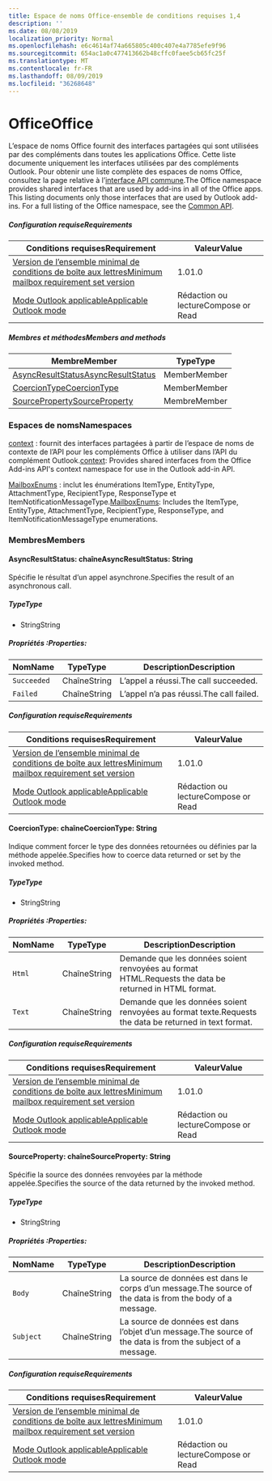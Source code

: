```yaml
---
title: Espace de noms Office-ensemble de conditions requises 1,4
description: ''
ms.date: 08/08/2019
localization_priority: Normal
ms.openlocfilehash: e6c4614af74a665805c400c407e4a7785efe9f96
ms.sourcegitcommit: 654ac1a0c477413662b48cffc0faee5cb65fc25f
ms.translationtype: MT
ms.contentlocale: fr-FR
ms.lasthandoff: 08/09/2019
ms.locfileid: "36268648"
---
```

# <a name="office"></a><span data-ttu-id="c1582-102">Office</span><span class="sxs-lookup"><span data-stu-id="c1582-102">Office</span></span>

<span data-ttu-id="c1582-p101">L’espace de noms Office fournit des interfaces partagées qui sont utilisées par des compléments dans toutes les applications Office. Cette liste documente uniquement les interfaces utilisées par des compléments Outlook. Pour obtenir une liste complète des espaces de noms Office, consultez la page relative à l’[interface API commune](/javascript/api/office).</span><span class="sxs-lookup"><span data-stu-id="c1582-p101">The Office namespace provides shared interfaces that are used by add-ins in all of the Office apps. This listing documents only those interfaces that are used by Outlook add-ins. For a full listing of the Office namespace, see the [Common API](/javascript/api/office).</span></span>

##### <a name="requirements"></a><span data-ttu-id="c1582-105">Configuration requise</span><span class="sxs-lookup"><span data-stu-id="c1582-105">Requirements</span></span>

|<span data-ttu-id="c1582-106">Conditions requises</span><span class="sxs-lookup"><span data-stu-id="c1582-106">Requirement</span></span>| <span data-ttu-id="c1582-107">Valeur</span><span class="sxs-lookup"><span data-stu-id="c1582-107">Value</span></span>|
|---|---|
|[<span data-ttu-id="c1582-108">Version de l’ensemble minimal de conditions de boîte aux lettres</span><span class="sxs-lookup"><span data-stu-id="c1582-108">Minimum mailbox requirement set version</span></span>](/office/dev/add-ins/reference/requirement-sets/outlook-api-requirement-sets)| <span data-ttu-id="c1582-109">1.0</span><span class="sxs-lookup"><span data-stu-id="c1582-109">1.0</span></span>|
|[<span data-ttu-id="c1582-110">Mode Outlook applicable</span><span class="sxs-lookup"><span data-stu-id="c1582-110">Applicable Outlook mode</span></span>](/outlook/add-ins/#extension-points)| <span data-ttu-id="c1582-111">Rédaction ou lecture</span><span class="sxs-lookup"><span data-stu-id="c1582-111">Compose or Read</span></span>|

##### <a name="members-and-methods"></a><span data-ttu-id="c1582-112">Membres et méthodes</span><span class="sxs-lookup"><span data-stu-id="c1582-112">Members and methods</span></span>

| <span data-ttu-id="c1582-113">Membre</span><span class="sxs-lookup"><span data-stu-id="c1582-113">Member</span></span> | <span data-ttu-id="c1582-114">Type</span><span class="sxs-lookup"><span data-stu-id="c1582-114">Type</span></span> |
|--------|------|
| [<span data-ttu-id="c1582-115">AsyncResultStatus</span><span class="sxs-lookup"><span data-stu-id="c1582-115">AsyncResultStatus</span></span>](#asyncresultstatus-string) | <span data-ttu-id="c1582-116">Member</span><span class="sxs-lookup"><span data-stu-id="c1582-116">Member</span></span> |
| [<span data-ttu-id="c1582-117">CoercionType</span><span class="sxs-lookup"><span data-stu-id="c1582-117">CoercionType</span></span>](#coerciontype-string) | <span data-ttu-id="c1582-118">Member</span><span class="sxs-lookup"><span data-stu-id="c1582-118">Member</span></span> |
| [<span data-ttu-id="c1582-119">SourceProperty</span><span class="sxs-lookup"><span data-stu-id="c1582-119">SourceProperty</span></span>](#sourceproperty-string) | <span data-ttu-id="c1582-120">Membre</span><span class="sxs-lookup"><span data-stu-id="c1582-120">Member</span></span> |

### <a name="namespaces"></a><span data-ttu-id="c1582-121">Espaces de noms</span><span class="sxs-lookup"><span data-stu-id="c1582-121">Namespaces</span></span>

<span data-ttu-id="c1582-122">[context](Office.context.md) : fournit des interfaces partagées à partir de l’espace de noms de contexte de l’API pour les compléments Office à utiliser dans l’API du complément Outlook.</span><span class="sxs-lookup"><span data-stu-id="c1582-122">[context](Office.context.md): Provides shared interfaces from the Office Add-ins API's context namespace for use in the Outlook add-in API.</span></span>

<span data-ttu-id="c1582-123">[MailboxEnums](/javascript/api/outlook/office.mailboxenums.attachmenttype?view=outlook-js-1.4) : inclut les énumérations ItemType, EntityType, AttachmentType, RecipientType, ResponseType et ItemNotificationMessageType.</span><span class="sxs-lookup"><span data-stu-id="c1582-123">[MailboxEnums](/javascript/api/outlook/office.mailboxenums.attachmenttype?view=outlook-js-1.4): Includes the ItemType, EntityType, AttachmentType, RecipientType, ResponseType, and ItemNotificationMessageType enumerations.</span></span>

### <a name="members"></a><span data-ttu-id="c1582-124">Membres</span><span class="sxs-lookup"><span data-stu-id="c1582-124">Members</span></span>

#### <a name="asyncresultstatus-string"></a><span data-ttu-id="c1582-125">AsyncResultStatus: chaîne</span><span class="sxs-lookup"><span data-stu-id="c1582-125">AsyncResultStatus: String</span></span>

<span data-ttu-id="c1582-126">Spécifie le résultat d’un appel asynchrone.</span><span class="sxs-lookup"><span data-stu-id="c1582-126">Specifies the result of an asynchronous call.</span></span>

##### <a name="type"></a><span data-ttu-id="c1582-127">Type</span><span class="sxs-lookup"><span data-stu-id="c1582-127">Type</span></span>

*   <span data-ttu-id="c1582-128">String</span><span class="sxs-lookup"><span data-stu-id="c1582-128">String</span></span>

##### <a name="properties"></a><span data-ttu-id="c1582-129">Propriétés :</span><span class="sxs-lookup"><span data-stu-id="c1582-129">Properties:</span></span>

|<span data-ttu-id="c1582-130">Nom</span><span class="sxs-lookup"><span data-stu-id="c1582-130">Name</span></span>| <span data-ttu-id="c1582-131">Type</span><span class="sxs-lookup"><span data-stu-id="c1582-131">Type</span></span>| <span data-ttu-id="c1582-132">Description</span><span class="sxs-lookup"><span data-stu-id="c1582-132">Description</span></span>|
|---|---|---|
|`Succeeded`| <span data-ttu-id="c1582-133">Chaîne</span><span class="sxs-lookup"><span data-stu-id="c1582-133">String</span></span>|<span data-ttu-id="c1582-134">L’appel a réussi.</span><span class="sxs-lookup"><span data-stu-id="c1582-134">The call succeeded.</span></span>|
|`Failed`| <span data-ttu-id="c1582-135">Chaîne</span><span class="sxs-lookup"><span data-stu-id="c1582-135">String</span></span>|<span data-ttu-id="c1582-136">L’appel n’a pas réussi.</span><span class="sxs-lookup"><span data-stu-id="c1582-136">The call failed.</span></span>|

##### <a name="requirements"></a><span data-ttu-id="c1582-137">Configuration requise</span><span class="sxs-lookup"><span data-stu-id="c1582-137">Requirements</span></span>

|<span data-ttu-id="c1582-138">Conditions requises</span><span class="sxs-lookup"><span data-stu-id="c1582-138">Requirement</span></span>| <span data-ttu-id="c1582-139">Valeur</span><span class="sxs-lookup"><span data-stu-id="c1582-139">Value</span></span>|
|---|---|
|[<span data-ttu-id="c1582-140">Version de l’ensemble minimal de conditions de boîte aux lettres</span><span class="sxs-lookup"><span data-stu-id="c1582-140">Minimum mailbox requirement set version</span></span>](/office/dev/add-ins/reference/requirement-sets/outlook-api-requirement-sets)| <span data-ttu-id="c1582-141">1.0</span><span class="sxs-lookup"><span data-stu-id="c1582-141">1.0</span></span>|
|[<span data-ttu-id="c1582-142">Mode Outlook applicable</span><span class="sxs-lookup"><span data-stu-id="c1582-142">Applicable Outlook mode</span></span>](/outlook/add-ins/#extension-points)| <span data-ttu-id="c1582-143">Rédaction ou lecture</span><span class="sxs-lookup"><span data-stu-id="c1582-143">Compose or Read</span></span>|

#### <a name="coerciontype-string"></a><span data-ttu-id="c1582-144">CoercionType: chaîne</span><span class="sxs-lookup"><span data-stu-id="c1582-144">CoercionType: String</span></span>

<span data-ttu-id="c1582-145">Indique comment forcer le type des données retournées ou définies par la méthode appelée.</span><span class="sxs-lookup"><span data-stu-id="c1582-145">Specifies how to coerce data returned or set by the invoked method.</span></span>

##### <a name="type"></a><span data-ttu-id="c1582-146">Type</span><span class="sxs-lookup"><span data-stu-id="c1582-146">Type</span></span>

*   <span data-ttu-id="c1582-147">String</span><span class="sxs-lookup"><span data-stu-id="c1582-147">String</span></span>

##### <a name="properties"></a><span data-ttu-id="c1582-148">Propriétés :</span><span class="sxs-lookup"><span data-stu-id="c1582-148">Properties:</span></span>

|<span data-ttu-id="c1582-149">Nom</span><span class="sxs-lookup"><span data-stu-id="c1582-149">Name</span></span>| <span data-ttu-id="c1582-150">Type</span><span class="sxs-lookup"><span data-stu-id="c1582-150">Type</span></span>| <span data-ttu-id="c1582-151">Description</span><span class="sxs-lookup"><span data-stu-id="c1582-151">Description</span></span>|
|---|---|---|
|`Html`| <span data-ttu-id="c1582-152">Chaîne</span><span class="sxs-lookup"><span data-stu-id="c1582-152">String</span></span>|<span data-ttu-id="c1582-153">Demande que les données soient renvoyées au format HTML.</span><span class="sxs-lookup"><span data-stu-id="c1582-153">Requests the data be returned in HTML format.</span></span>|
|`Text`| <span data-ttu-id="c1582-154">Chaîne</span><span class="sxs-lookup"><span data-stu-id="c1582-154">String</span></span>|<span data-ttu-id="c1582-155">Demande que les données soient renvoyées au format texte.</span><span class="sxs-lookup"><span data-stu-id="c1582-155">Requests the data be returned in text format.</span></span>|

##### <a name="requirements"></a><span data-ttu-id="c1582-156">Configuration requise</span><span class="sxs-lookup"><span data-stu-id="c1582-156">Requirements</span></span>

|<span data-ttu-id="c1582-157">Conditions requises</span><span class="sxs-lookup"><span data-stu-id="c1582-157">Requirement</span></span>| <span data-ttu-id="c1582-158">Valeur</span><span class="sxs-lookup"><span data-stu-id="c1582-158">Value</span></span>|
|---|---|
|[<span data-ttu-id="c1582-159">Version de l’ensemble minimal de conditions de boîte aux lettres</span><span class="sxs-lookup"><span data-stu-id="c1582-159">Minimum mailbox requirement set version</span></span>](/office/dev/add-ins/reference/requirement-sets/outlook-api-requirement-sets)| <span data-ttu-id="c1582-160">1.0</span><span class="sxs-lookup"><span data-stu-id="c1582-160">1.0</span></span>|
|[<span data-ttu-id="c1582-161">Mode Outlook applicable</span><span class="sxs-lookup"><span data-stu-id="c1582-161">Applicable Outlook mode</span></span>](/outlook/add-ins/#extension-points)| <span data-ttu-id="c1582-162">Rédaction ou lecture</span><span class="sxs-lookup"><span data-stu-id="c1582-162">Compose or Read</span></span>|

#### <a name="sourceproperty-string"></a><span data-ttu-id="c1582-163">SourceProperty: chaîne</span><span class="sxs-lookup"><span data-stu-id="c1582-163">SourceProperty: String</span></span>

<span data-ttu-id="c1582-164">Spécifie la source des données renvoyées par la méthode appelée.</span><span class="sxs-lookup"><span data-stu-id="c1582-164">Specifies the source of the data returned by the invoked method.</span></span>

##### <a name="type"></a><span data-ttu-id="c1582-165">Type</span><span class="sxs-lookup"><span data-stu-id="c1582-165">Type</span></span>

*   <span data-ttu-id="c1582-166">String</span><span class="sxs-lookup"><span data-stu-id="c1582-166">String</span></span>

##### <a name="properties"></a><span data-ttu-id="c1582-167">Propriétés :</span><span class="sxs-lookup"><span data-stu-id="c1582-167">Properties:</span></span>

|<span data-ttu-id="c1582-168">Nom</span><span class="sxs-lookup"><span data-stu-id="c1582-168">Name</span></span>| <span data-ttu-id="c1582-169">Type</span><span class="sxs-lookup"><span data-stu-id="c1582-169">Type</span></span>| <span data-ttu-id="c1582-170">Description</span><span class="sxs-lookup"><span data-stu-id="c1582-170">Description</span></span>|
|---|---|---|
|`Body`| <span data-ttu-id="c1582-171">Chaîne</span><span class="sxs-lookup"><span data-stu-id="c1582-171">String</span></span>|<span data-ttu-id="c1582-172">La source de données est dans le corps d’un message.</span><span class="sxs-lookup"><span data-stu-id="c1582-172">The source of the data is from the body of a message.</span></span>|
|`Subject`| <span data-ttu-id="c1582-173">Chaîne</span><span class="sxs-lookup"><span data-stu-id="c1582-173">String</span></span>|<span data-ttu-id="c1582-174">La source de données est dans l’objet d’un message.</span><span class="sxs-lookup"><span data-stu-id="c1582-174">The source of the data is from the subject of a message.</span></span>|

##### <a name="requirements"></a><span data-ttu-id="c1582-175">Configuration requise</span><span class="sxs-lookup"><span data-stu-id="c1582-175">Requirements</span></span>

|<span data-ttu-id="c1582-176">Conditions requises</span><span class="sxs-lookup"><span data-stu-id="c1582-176">Requirement</span></span>| <span data-ttu-id="c1582-177">Valeur</span><span class="sxs-lookup"><span data-stu-id="c1582-177">Value</span></span>|
|---|---|
|[<span data-ttu-id="c1582-178">Version de l’ensemble minimal de conditions de boîte aux lettres</span><span class="sxs-lookup"><span data-stu-id="c1582-178">Minimum mailbox requirement set version</span></span>](/office/dev/add-ins/reference/requirement-sets/outlook-api-requirement-sets)| <span data-ttu-id="c1582-179">1.0</span><span class="sxs-lookup"><span data-stu-id="c1582-179">1.0</span></span>|
|[<span data-ttu-id="c1582-180">Mode Outlook applicable</span><span class="sxs-lookup"><span data-stu-id="c1582-180">Applicable Outlook mode</span></span>](/outlook/add-ins/#extension-points)| <span data-ttu-id="c1582-181">Rédaction ou lecture</span><span class="sxs-lookup"><span data-stu-id="c1582-181">Compose or Read</span></span>|

